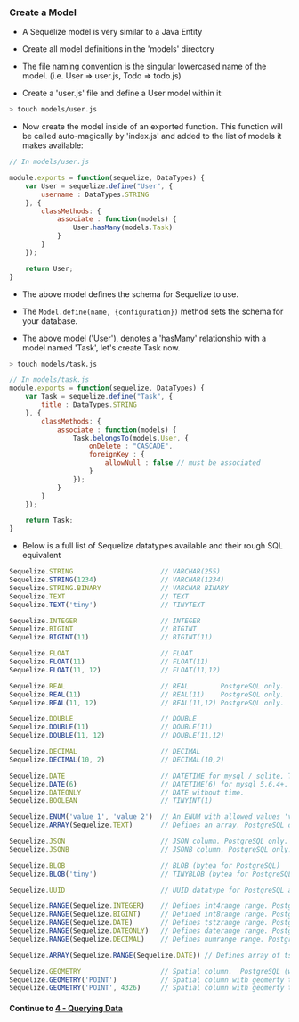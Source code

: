 ### Create a Model
* A Sequelize model is very similar to a Java Entity
  
* Create all model definitions in the 'models' directory
  
* The file naming convention is the singular lowercased name of the model. (i.e. User => user.js, Todo => todo.js)
  
* Create a 'user.js' file and define a User model within it:
  
```bash
> touch models/user.js
```
  
* Now create the model inside of an exported function. This function will be called auto-magically by 'index.js' and added to the list of models it makes available:
  
```javascript
// In models/user.js

module.exports = function(sequelize, DataTypes) {
	var User = sequelize.define("User", {
		username : DataTypes.STRING
	}, {
		classMethods: {
			associate : function(models) {
				User.hasMany(models.Task)
			}
		}
	});

	return User;
}
```
  
* The above model defines the schema for Sequelize to use. 
  
* The `Model.define(name, {configuration})` method sets the schema for your database.
  
* The above model ('User'), denotes a 'hasMany' relationship with a model named 'Task', let's create Task now.
  
```bash
> touch models/task.js
```
  
```javascript
// In models/task.js
module.exports = function(sequelize, DataTypes) {
	var Task = sequelize.define("Task", {
		title : DataTypes.STRING
	}, {
		classMethods: {
			associate : function(models) {
				Task.belongsTo(models.User, {
					onDelete : "CASCADE",
					foreignKey : {
						allowNull : false // must be associated
					}
				});
			}
		}
	});

	return Task;
}
```
  
* Below is a full list of Sequelize datatypes available and their rough SQL equivalent

```javascript
Sequelize.STRING                      // VARCHAR(255)
Sequelize.STRING(1234)                // VARCHAR(1234)
Sequelize.STRING.BINARY               // VARCHAR BINARY
Sequelize.TEXT                        // TEXT
Sequelize.TEXT('tiny')                // TINYTEXT

Sequelize.INTEGER                     // INTEGER
Sequelize.BIGINT                      // BIGINT
Sequelize.BIGINT(11)                  // BIGINT(11)

Sequelize.FLOAT                       // FLOAT
Sequelize.FLOAT(11)                   // FLOAT(11)
Sequelize.FLOAT(11, 12)               // FLOAT(11,12)

Sequelize.REAL                        // REAL        PostgreSQL only.
Sequelize.REAL(11)                    // REAL(11)    PostgreSQL only.
Sequelize.REAL(11, 12)                // REAL(11,12) PostgreSQL only.

Sequelize.DOUBLE                      // DOUBLE
Sequelize.DOUBLE(11)                  // DOUBLE(11)
Sequelize.DOUBLE(11, 12)              // DOUBLE(11,12)

Sequelize.DECIMAL                     // DECIMAL
Sequelize.DECIMAL(10, 2)              // DECIMAL(10,2)

Sequelize.DATE                        // DATETIME for mysql / sqlite, TIMESTAMP WITH TIME ZONE for postgres
Sequelize.DATE(6)                     // DATETIME(6) for mysql 5.6.4+. Fractional seconds support with up to 6 digits of precision 
Sequelize.DATEONLY                    // DATE without time.
Sequelize.BOOLEAN                     // TINYINT(1)

Sequelize.ENUM('value 1', 'value 2')  // An ENUM with allowed values 'value 1' and 'value 2'
Sequelize.ARRAY(Sequelize.TEXT)       // Defines an array. PostgreSQL only.

Sequelize.JSON                        // JSON column. PostgreSQL only.
Sequelize.JSONB                       // JSONB column. PostgreSQL only.

Sequelize.BLOB                        // BLOB (bytea for PostgreSQL)
Sequelize.BLOB('tiny')                // TINYBLOB (bytea for PostgreSQL. Other options are medium and long)

Sequelize.UUID                        // UUID datatype for PostgreSQL and SQLite, CHAR(36) BINARY for MySQL (use defaultValue: Sequelize.UUIDV1 or Sequelize.UUIDV4 to make sequelize generate the ids automatically)

Sequelize.RANGE(Sequelize.INTEGER)    // Defines int4range range. PostgreSQL only.
Sequelize.RANGE(Sequelize.BIGINT)     // Defined int8range range. PostgreSQL only.
Sequelize.RANGE(Sequelize.DATE)       // Defines tstzrange range. PostgreSQL only.
Sequelize.RANGE(Sequelize.DATEONLY)   // Defines daterange range. PostgreSQL only.
Sequelize.RANGE(Sequelize.DECIMAL)    // Defines numrange range. PostgreSQL only.

Sequelize.ARRAY(Sequelize.RANGE(Sequelize.DATE)) // Defines array of tstzrange ranges. PostgreSQL only.

Sequelize.GEOMETRY                    // Spatial column.  PostgreSQL (with PostGIS) or MySQL only.
Sequelize.GEOMETRY('POINT')           // Spatial column with geomerty type.  PostgreSQL (with PostGIS) or MySQL only.
Sequelize.GEOMETRY('POINT', 4326)     // Spatial column with geomerty type and SRID.  PostgreSQL (with PostGIS) or MySQL only.
```
  
#### Continue to [4 - Querying Data](4_QueryingData.md)